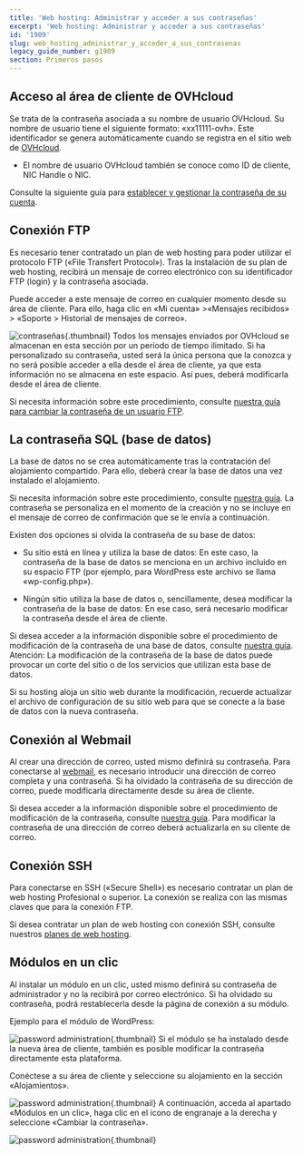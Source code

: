 ```yaml
---
title: 'Web hosting: Administrar y acceder a sus contraseñas'
excerpt: 'Web hosting: Administrar y acceder a sus contraseñas'
id: '1909'
slug: web_hosting_administrar_y_acceder_a_sus_contrasenas
legacy_guide_number: g1909
section: Primeros pasos
---
```



## Acceso al área de cliente de OVHcloud
Se trata de la contraseña asociada a su nombre de usuario OVHcloud. Su nombre de usuario tiene el siguiente formato: «xx11111-ovh». 
Este identificador se genera automáticamente cuando se registra en el sitio web de [OVHcloud](http://www.ovh.com).

* El nombre de usuario OVHcloud también se conoce como ID de cliente, NIC Handle o NIC.

Consulte la siguiente guía para [establecer y gestionar la contraseña de su cuenta](https://docs.ovh.com/es/customer/gestionar-su-contrase%C3%B1a/).


## Conexión FTP
Es necesario tener contratado un plan de web hosting para poder utilizar el protocolo FTP («File Transfert Protocol»).
Tras la instalación de su plan de web hosting, recibirá un mensaje de correo electrónico con su identificador FTP (login) y la contraseña asociada. 

Puede acceder a este mensaje de correo en cualquier momento desde su área de cliente. Para ello, haga clic en «Mi cuenta» >«Mensajes recibidos» > «Soporte > Historial de mensajes de correo».

![contraseñas](images/img_2849.jpg){.thumbnail}
Todos los mensajes enviados por OVHcloud se almacenan en esta sección por un período de tiempo ilimitado.
Si ha personalizado su contraseña, usted será la única persona que la conozca y no será posible acceder a ella desde el área de cliente, ya que esta información no se almacena en este espacio. Así pues, deberá modificarla desde el área de cliente.

Si necesita información sobre este procedimiento, consulte [nuestra guía para cambiar la contraseña de un usuario FTP](../cambiar-contrasena-usuario-ftp/).


## La contraseña SQL (base de datos)

La base de datos no se crea automáticamente tras la contratación del alojamiento compartido. Para ello, deberá crear la base de datos una vez instalado el alojamiento.

Si necesita información sobre este procedimiento, consulte [nuestra guía](../web_hosting_publicar_un_sitio_web_en_internet/).
La contraseña se personaliza en el momento de la creación y no se incluye en el mensaje de correo de confirmación que se le envía a continuación. 

Existen dos opciones si olvida la contraseña de su base de datos: 


- Su sitio está en línea y utiliza la base de datos: En este caso, la contraseña de la base de datos se menciona en un archivo incluido en su espacio FTP (por ejemplo, para WordPress este archivo se llama «wp-config.php»). 

- Ningún sitio utiliza la base de datos o, sencillamente, desea modificar la contraseña de la base de datos: En ese caso, será necesario modificar la contraseña desde el área de cliente. 


Si desea acceder a la información disponible sobre el procedimiento de modificación de la contraseña de una base de datos, consulte [nuestra guía](../web_hosting_publicar_un_sitio_web_en_internet/).
Atención: La modificación de la contraseña de la base de datos puede provocar un corte del sitio o de los servicios que utilizan esta base de datos. 

Si su hosting aloja un sitio web durante la modificación, recuerde actualizar el archivo de configuración de su sitio web para que se conecte a la base de datos con la nueva contraseña.


## Conexión al Webmail
Al crear una dirección de correo, usted mismo definirá su contraseña. Para conectarse al [webmail](https://ssl0.ovh.net), es necesario introducir una dirección de correo completa y una contraseña.
Si ha olvidado la contraseña de su dirección de correo, puede modificarla directamente desde su área de cliente. 

Si desea acceder a la información disponible sobre el procedimiento de modificación de la contraseña, consulte [nuestra guía](../../emails/correo_guia_de_creacion_de_una_direccion_de_correo_electronico).
Para modificar la contraseña de una dirección de correo deberá actualizarla en su cliente de correo.


## Conexión SSH
Para conectarse en SSH («Secure Shell») es necesario contratar un plan de web hosting Profesional o superior. La conexión se realiza con las mismas claves que para la conexión FTP. 

Si desea contratar un plan de web hosting con conexión SSH, consulte nuestros [planes de web hosting](https://www.ovh.com/world/es/hosting/).


## Módulos en un clic
Al instalar un módulo en un clic, usted mismo definirá su contraseña de administrador y no la recibirá por correo electrónico.
Si ha olvidado su contraseña, podrá restablecerla desde la página de conexión a su módulo. 

Ejemplo para el módulo de WordPress:

![password administration](images/img_2851.jpg){.thumbnail}
Si el módulo se ha instalado desde la nueva área de cliente, también es posible modificar la contraseña directamente esta plataforma. 

Conéctese a su área de cliente y seleccione su alojamiento en la sección «Alojamientos».

![password administration](images/img_2855.jpg){.thumbnail}
A continuación, acceda al apartado «Módulos en un clic», haga clic en el icono de engranaje a la derecha y seleccione «Cambiar la contraseña».

![password administration](images/img_2854.jpg){.thumbnail}

